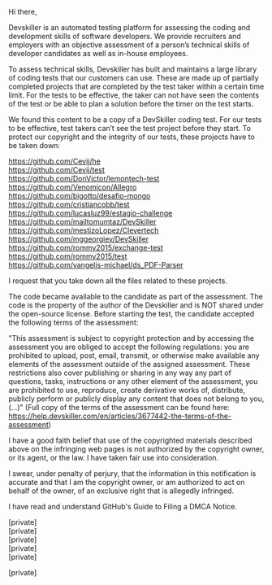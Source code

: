 
Hi there,

Devskiller is an automated testing platform for assessing the coding and development skills of software developers.  We provide recruiters and employers with an objective assessment of a person’s technical skills of developer candidates as well as in-house employees.

To assess technical skills, Devskiller has built and maintains a large library of coding tests that our customers can use. These are made up of partially completed projects that are completed by the test taker within a certain time limit. For the tests to be effective, the taker can not have seen the contents of the test or be able to plan a solution before the timer on the test starts.

We found this content to be a copy of a DevSkiller coding test. For our tests to be effective, test takers can’t see the test project before they start. To protect our copyright and the integrity of our tests, these projects have to be taken down:

https://github.com/Cevij/he  
https://github.com/Cevij/test  
https://github.com/DonVictor/lemontech-test  
https://github.com/Venomicon/Allegro  
https://github.com/bigotto/desafio-mongo  
https://github.com/cristiancobb/test  
https://github.com/lucasluz99/estagio-challenge  
https://github.com/mailtomumtaz/DevSkiller  
https://github.com/mestizoLopez/Clevertech  
https://github.com/mggeorgiev/DevSkiller  
https://github.com/rommy2015/exchange-test  
https://github.com/rommy2015/test  
https://github.com/vangelis-michael/ds_PDF-Parser  

I request that you take down all the files related to these projects.

The code became available to the candidate as part of the assessment. The code is the property of the author of the Devskiller and is NOT shared under the open-source license. Before starting the test, the candidate accepted the following terms of the assessment:

"This assessment is subject to copyright protection and by accessing the assessment you are obliged to accept the following regulations:
you are prohibited to upload, post, email, transmit, or otherwise make available any elements of the assessment outside of the assigned assessment. These restrictions also cover publishing or sharing in any way any part of questions, tasks, instructions or any other element of the assessment, you are prohibited to use, reproduce, create derivative works of, distribute, publicly perform or publicly display any content that does not belong to you, (...)" (Full copy of the terms of the assessment can be found here: https://help.devskiller.com/en/articles/3677442-the-terms-of-the-assessment)

I have a good faith belief that use of the copyrighted materials described above on the infringing web pages is not authorized by the copyright owner, or its agent, or the law. I have taken fair use into consideration.

I swear, under penalty of perjury, that the information in this notification is accurate and that I am the copyright owner, or am authorized to act on behalf of the owner, of an exclusive right that is allegedly infringed.

I have read and understand GitHub's Guide to Filing a DMCA Notice.

[private]  
[private]  
[private]  
[private]  
[private]

[private]
